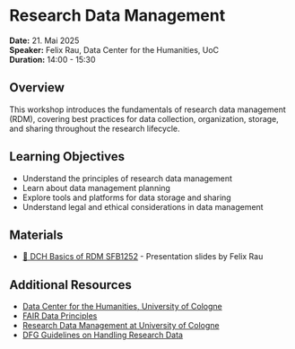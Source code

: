 # Research Data Management

**Date:** 21. Mai 2025  
**Speaker:** Felix Rau, Data Center for the Humanities, UoC  
**Duration:** 14:00 - 15:30

## Overview

This workshop introduces the fundamentals of research data management (RDM), covering best practices for data collection, organization, storage, and sharing throughout the research lifecycle.

## Learning Objectives

- Understand the principles of research data management
- Learn about data management planning
- Explore tools and platforms for data storage and sharing
- Understand legal and ethical considerations in data management

## Materials

- [📄 DCH Basics of RDM SFB1252](2-rau-DCH_Basics_of_RDM_SFB1252.pdf) - Presentation slides by Felix Rau

## Additional Resources

- [Data Center for the Humanities, University of Cologne](https://dch.phil-fak.uni-koeln.de/)
- [FAIR Data Principles](https://www.go-fair.org/fair-principles/)
- [Research Data Management at University of Cologne](https://fdm.uni-koeln.de/)
- [DFG Guidelines on Handling Research Data](https://www.dfg.de/en/research_funding/principles_dfg_funding/research_data/)
